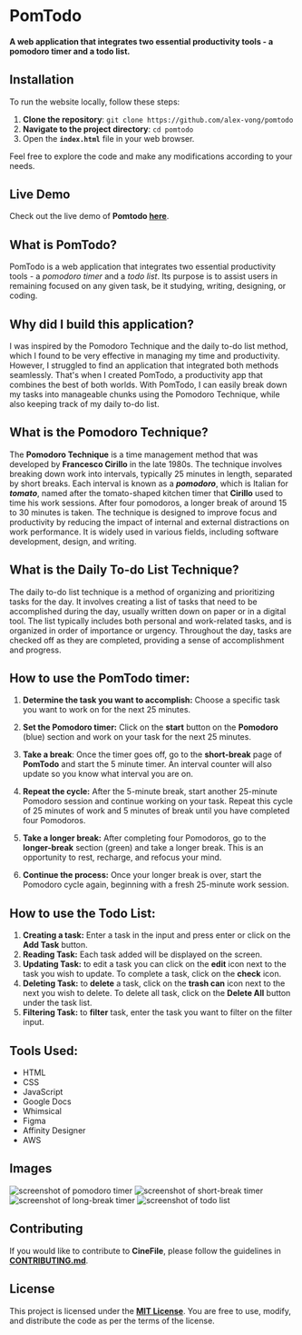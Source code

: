 # PomTodo

#### A web application that integrates two essential productivity tools - a pomodoro timer and a todo list.

## Installation

To run the website locally, follow these steps:

1. **Clone the repository**: `git clone https://github.com/alex-vong/pomtodo`
2. **Navigate to the project directory**: `cd pomtodo`
3. Open the **`index.html`** file in your web browser.

Feel free to explore the code and make any modifications according to your needs.

## Live Demo

Check out the live demo of **Pomtodo [here](https://alexvong.dev/modules/pomtodo)**.

## What is PomTodo?

PomTodo is a web application that integrates two essential productivity tools - a _pomodoro timer_ and a _todo list_. Its purpose is to assist users in remaining focused on any given
task, be it studying, writing, designing, or coding.

## Why did I build this application?

I was inspired by the Pomodoro Technique and the daily to-do list method, which I found to be very effective in managing my time and productivity. However, I struggled to find an application that integrated both methods seamlessly. That's when I created PomTodo, a productivity app that combines the best of both worlds. With PomTodo, I can easily break down my tasks into manageable chunks using the Pomodoro Technique, while also keeping track of my daily to-do list.

## What is the Pomodoro Technique?

The **Pomodoro Technique** is a time management method that was developed by **Francesco Cirillo** in the late 1980s. The technique involves breaking down work into intervals, typically 25 minutes in length, separated by short breaks. Each interval is known as a _**pomodoro**_, which is Italian for _**tomato**_, named after the tomato-shaped kitchen timer that **Cirillo** used to time his work sessions. After four pomodoros, a longer break of around 15 to 30 minutes is taken. The technique is designed to improve focus and productivity by reducing the impact of internal and external distractions on work performance. It is widely used in various fields, including software development, design, and writing.

## What is the Daily To-do List Technique?

The daily to-do list technique is a method of organizing and prioritizing tasks for the day. It involves creating a list of tasks that need to be accomplished during the day, usually written down on paper or in a digital tool. The list typically includes both personal and work-related tasks, and is organized in order of importance or urgency. Throughout the day, tasks are checked off as they are completed, providing a sense of accomplishment and progress.

## How to use the PomTodo timer:

1. **Determine the task you want to accomplish:** Choose a specific task you want to work on for the next 25 minutes.

1. **Set the Pomodoro timer:** Click on the **start** button on the **Pomodoro** (blue) section and work on your task for the next 25 minutes.

1. **Take a break**: Once the timer goes off, go to the **short-break** page of **PomTodo** and start the 5 minute timer. An interval counter will also update so you know what interval you are on.

1. **Repeat the cycle:** After the 5-minute break, start another 25-minute Pomodoro session and continue working on your task. Repeat this cycle of 25 minutes of work and 5 minutes of break until you have completed four Pomodoros.

1. **Take a longer break:** After completing four Pomodoros, go to the **longer-break** section (green) and take a longer break. This is an opportunity to rest, recharge, and refocus your mind.

1. **Continue the process:** Once your longer break is over, start the Pomodoro cycle again, beginning with a fresh 25-minute work session.

## How to use the Todo List:

1. **Creating a task:** Enter a task in the input and press enter or click on the **Add Task** button.
1. **Reading Task:** Each task added will be displayed on the screen.
1. **Updating Task:** to edit a task you can click on the **edit** icon next to the task you wish to update. To complete a task, click on the **check** icon.
1. **Deleting Task:** to **delete** a task, click on the **trash can** icon next to the next you wish to delete. To delete all task, click on the **Delete All** button under the task list.
1. **Filtering Task:** to **filter** task, enter the task you want to filter on the filter input.

## Tools Used:

- HTML
- CSS
- JavaScript
- Google Docs
- Whimsical
- Figma
- Affinity Designer
- AWS

## Images

![screenshot of pomodoro timer](/images/pomo-img.png)
![screenshot of short-break timer](/images/short-break.png)
![screenshot of long-break timer](/images/long-break.png)
![screenshot of todo list](/images/todo.png)

## Contributing

If you would like to contribute to **CineFile**, please follow the guidelines in **[CONTRIBUTING.md](link-to-contributing.md)**.

## License

This project is licensed under the **[MIT License](link-to-license.md)**. You are free to use, modify, and distribute the code as per the terms of the license.
